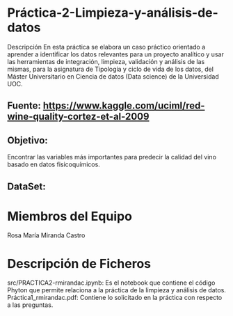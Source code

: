 # Práctica-2-Limpieza-y-análisis-de-datos

Descripción
En esta práctica se elabora un caso práctico orientado a aprender a identificar los datos relevantes para un proyecto analítico y usar las herramientas de integración, limpieza, validación y análisis de las mismas, para la asignatura de Tipología y ciclo de vida de los datos, del Máster Universitario en Ciencia de datos (Data science) de la Universidad UOC.

## Fuente:   https://www.kaggle.com/uciml/red-wine-quality-cortez-et-al-2009
## Objetivo: 
Encontrar las variables más importantes para predecir la calidad del vino basado en datos fisicoquímicos.

## DataSet: 

# Miembros del Equipo

Rosa María Miranda Castro

# Descripción de Ficheros

src/PRACTICA2-rmirandac.ipynb: Es el notebook que contiene el código Phyton que permite relaciona a la práctica de la limpieza y análisis de datos.
Práctica1_rmirandac.pdf: Contiene lo solicitado en la práctica con respecto a las preguntas. 
